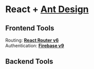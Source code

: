 # React + [Ant Design](https://ant.design/)

## Frontend Tools

Routing: **[React Router v6](https://reactrouter.com/)**<br />
Authentication: **[Firebase v9](https://firebase.google.com)**
<br>

## Backend Tools
